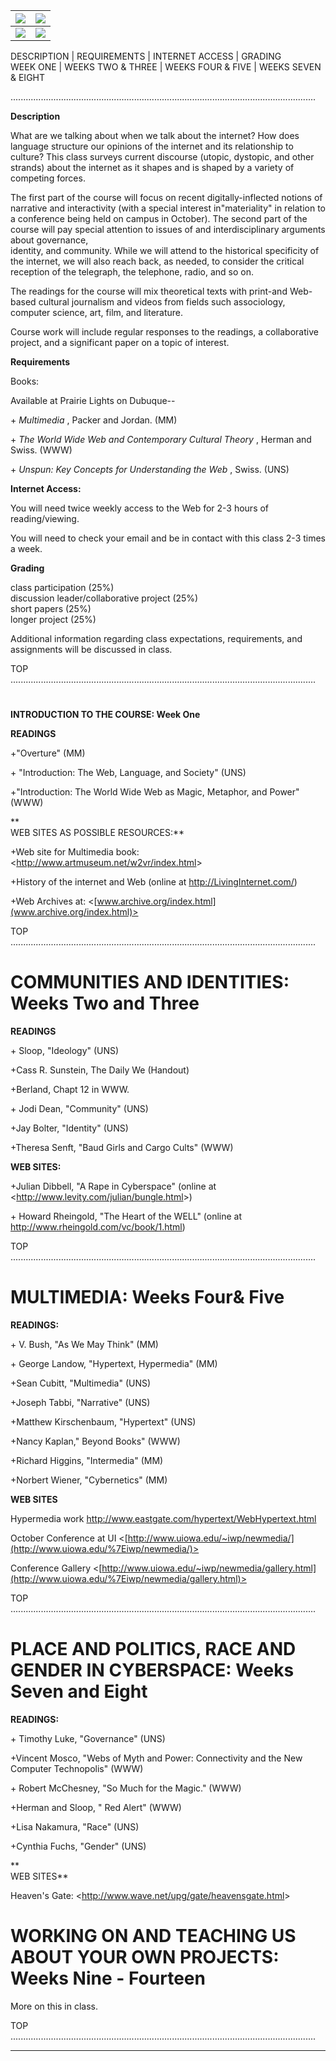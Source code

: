 | ![](images/tl.jpg) | ![](images/tr.jpg)  
---|---  
![](images/mmp.gif) | ![](images/ts.gif)  
  
DESCRIPTION | REQUIREMENTS | INTERNET ACCESS | GRADING  
WEEK ONE  | WEEKS TWO & THREE | WEEKS FOUR & FIVE | WEEKS SEVEN & EIGHT

.........................................................................................................................

**Description**

What are we talking about when we talk about the internet? How does language
structure our opinions of the internet and its relationship to culture? This
class surveys current discourse (utopic, dystopic, and other strands) about
the internet as it shapes and is shaped by a variety of competing forces.

The first part of the course will focus on recent digitally-inflected notions
of narrative and interactivity (with a special interest in"materiality" in
relation to a conference being held on campus in October). The second part of
the course will pay special attention to issues of and interdisciplinary
arguments about governance,  
identity, and community. While we will attend to the historical specificity of
the internet, we will also reach back, as needed, to consider the critical
reception of the telegraph, the telephone, radio, and so on.

The readings for the course will mix theoretical texts with print-and Web-
based cultural journalism and videos from fields such associology, computer
science, art, film, and literature.

Course work will include regular responses to the readings, a collaborative
project, and a significant paper on a topic of interest.

  
**Requirements**

Books:

Available at Prairie Lights on Dubuque--

\+ _Multimedia_ , Packer and Jordan. (MM)

\+ _The World Wide Web and Contemporary Cultural Theory_ , Herman and Swiss.
(WWW)

\+ _Unspun: Key Concepts for Understanding the Web_ , Swiss. (UNS)

  
**Internet Access:**

You will need twice weekly access to the Web for 2-3 hours of reading/viewing.

You will need to check your email and be in contact with this class 2-3 times
a week.

**Grading**

class participation (25%)  
discussion leader/collaborative project (25%)  
short papers (25%)  
longer project (25%)

  
Additional information regarding class expectations, requirements, and
assignments will be discussed in class.  

TOP  
.........................................................................................................................

#  
**INTRODUCTION TO THE COURSE: Week One**

**READINGS**

+"Overture" (MM)

\+ "Introduction: The Web, Language, and Society" (UNS)

+"Introduction: The World Wide Web as Magic, Metaphor, and Power" (WWW)

**  
WEB SITES AS POSSIBLE RESOURCES:**

  
+Web site for Multimedia book:  <<http://www.artmuseum.net/w2vr/index.html>>

+History of the internet and Web (online at <http://LivingInternet.com/>)

+Web Archives at: <[www.archive.org/index.html](www.archive.org/index.html)>

TOP  
.........................................................................................................................

# **COMMUNITIES AND IDENTITIES: Weeks Two and Three**

**READINGS**

\+ Sloop, "Ideology" (UNS)

+Cass R. Sunstein, The Daily We (Handout)

+Berland, Chapt 12 in WWW.

\+ Jodi Dean, "Community" (UNS)

+Jay Bolter, "Identity" (UNS)

+Theresa Senft, "Baud Girls and Cargo Cults" (WWW)

  
**WEB SITES:**

+Julian Dibbell, "A Rape in Cyberspace" (online at
<<http://www.levity.com/julian/bungle.html>>)

\+ Howard Rheingold, "The Heart of the WELL" (online at
<http://www.rheingold.com/vc/book/1.html>)



TOP  
.........................................................................................................................

# **MULTIMEDIA: Weeks Four& Five**

**READINGS:**

\+ V. Bush, "As We May Think" (MM)

\+ George Landow, "Hypertext, Hypermedia" (MM)

+Sean Cubitt, "Multimedia" (UNS)

+Joseph Tabbi, "Narrative" (UNS)

+Matthew Kirschenbaum, "Hypertext" (UNS)

+Nancy Kaplan," Beyond Books" (WWW)

+Richard Higgins, "Intermedia" (MM)

+Norbert Wiener, "Cybernetics" (MM)

  
**WEB SITES**

Hypermedia work [http://www.eastgate.com/hypertext/WebHypertext.html
](http://www.eastgate.com/hypertext/WebHypertext.html%20)

October Conference at UI
<[http://www.uiowa.edu/~iwp/newmedia/](http://www.uiowa.edu/%7Eiwp/newmedia/)>

Conference Gallery
<[http://www.uiowa.edu/~iwp/newmedia/gallery.html](http://www.uiowa.edu/%7Eiwp/newmedia/gallery.html)>

TOP  
.........................................................................................................................  

# **PLACE AND POLITICS, RACE AND GENDER IN CYBERSPACE: Weeks Seven and Eight**

  
**READINGS:**

  
\+ Timothy Luke,  "Governance" (UNS)

+Vincent Mosco, "Webs of Myth and Power: Connectivity and the New  
Computer Technopolis" (WWW)

\+ Robert McChesney, "So Much for the Magic." (WWW)

+Herman and Sloop, " Red Alert" (WWW)

+Lisa Nakamura, "Race" (UNS)

+Cynthia Fuchs, "Gender" (UNS)

**  
WEB SITES**

Heaven's Gate: <<http://www.wave.net/upg/gate/heavensgate.html>>



#

#

#

# WORKING ON AND TEACHING US ABOUT YOUR OWN PROJECTS: Weeks Nine \- Fourteen

More on this in class.  

TOP  
.........................................................................................................................  
  
---  
  


